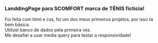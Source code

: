 ### LanddingPage para SCOMFORT marca de TÊNIS fícticia!


Foi feita com html e css, foi um dos meus primeiros projetos, por isso ta bem básica.<br>
Utilizei banco de dados pela primeira vez.<br>
Me desafiei a usar media query para testar a responsividade!
